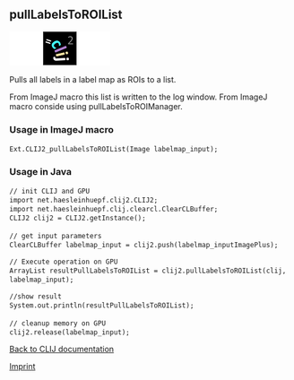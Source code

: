 ## pullLabelsToROIList
<img src="images/mini_empty_logo.png"/><img src="images/mini_clij2_logo.png"/><img src="images/mini_empty_logo.png"/>

Pulls all labels in a label map as ROIs to a list. 

From ImageJ macro this list is written to the log 
window. From ImageJ macro conside using pullLabelsToROIManager.

### Usage in ImageJ macro
```
Ext.CLIJ2_pullLabelsToROIList(Image labelmap_input);
```


### Usage in Java
```
// init CLIJ and GPU
import net.haesleinhuepf.clij2.CLIJ2;
import net.haesleinhuepf.clij.clearcl.ClearCLBuffer;
CLIJ2 clij2 = CLIJ2.getInstance();

// get input parameters
ClearCLBuffer labelmap_input = clij2.push(labelmap_inputImagePlus);
```

```
// Execute operation on GPU
ArrayList resultPullLabelsToROIList = clij2.pullLabelsToROIList(clij, labelmap_input);
```

```
//show result
System.out.println(resultPullLabelsToROIList);

// cleanup memory on GPU
clij2.release(labelmap_input);
```


[Back to CLIJ documentation](https://clij.github.io/)

[Imprint](https://clij.github.io/imprint)
